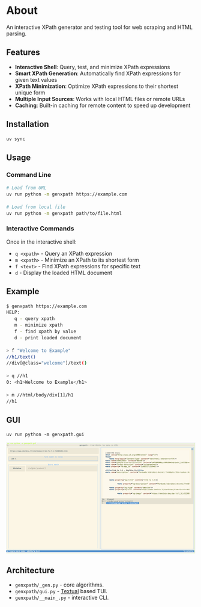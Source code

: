 # About

An interactive XPath generator and testing tool for web scraping and HTML parsing.

## Features

- **Interactive Shell**: Query, test, and minimize XPath expressions
- **Smart XPath Generation**: Automatically find XPath expressions for given text values
- **XPath Minimization**: Optimize XPath expressions to their shortest unique form
- **Multiple Input Sources**: Works with local HTML files or remote URLs
- **Caching**: Built-in caching for remote content to speed up development

## Installation

```bash
uv sync
```

## Usage

### Command Line

```bash
# Load from URL
uv run python -m genxpath https://example.com

# Load from local file
uv run python -m genxpath path/to/file.html
```

### Interactive Commands

Once in the interactive shell:

- `q <xpath>` - Query an XPath expression
- `m <xpath>` - Minimize an XPath to its shortest form
- `f <text>` - Find XPath expressions for specific text
- `d` - Display the loaded HTML document

## Example

```bash
$ genxpath https://example.com
HELP:
   q - query xpath
   m - minimize xpath
   f - find xpath by value
   d - print loaded document

> f "Welcome to Example"
//h1/text()
//div[@class="welcome"]/text()

> q //h1
0: <h1>Welcome to Example</h1>

> m //html/body/div[1]/h1
//h1
```

## GUI

```shell
uv run python -m genxpath.gui
```

![GUI](gui.png)


## Architecture

* `genxpath/_gen.py` - core algorithms.
* `genxpath/gui.py` - [Textual](https://textual.textualize.io/) based TUI.
* `genxpath/__main_.py` - interactive CLI.
